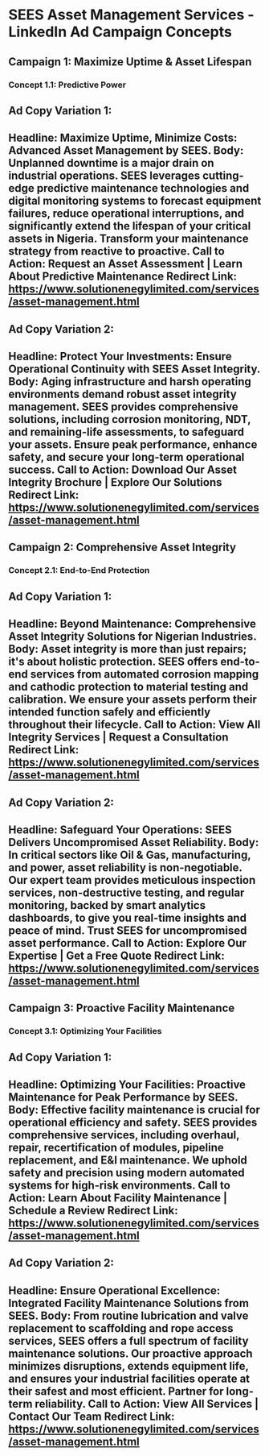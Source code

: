 # SEES Asset Management Services - LinkedIn Ad Campaign Concepts

## Campaign 1: Maximize Uptime & Asset Lifespan

### Concept 1.1: Predictive Power

**Ad Copy Variation 1:**
---
**Headline:** Maximize Uptime, Minimize Costs: Advanced Asset Management by SEES.
**Body:** Unplanned downtime is a major drain on industrial operations. SEES leverages cutting-edge predictive maintenance technologies and digital monitoring systems to forecast equipment failures, reduce operational interruptions, and significantly extend the lifespan of your critical assets in Nigeria. Transform your maintenance strategy from reactive to proactive.
**Call to Action:** Request an Asset Assessment | Learn About Predictive Maintenance
**Redirect Link:** https://www.solutionenegylimited.com/services/asset-management.html
---

**Ad Copy Variation 2:**
---
**Headline:** Protect Your Investments: Ensure Operational Continuity with SEES Asset Integrity.
**Body:** Aging infrastructure and harsh operating environments demand robust asset integrity management. SEES provides comprehensive solutions, including corrosion monitoring, NDT, and remaining-life assessments, to safeguard your assets. Ensure peak performance, enhance safety, and secure your long-term operational success.
**Call to Action:** Download Our Asset Integrity Brochure | Explore Our Solutions
**Redirect Link:** https://www.solutionenegylimited.com/services/asset-management.html
---

## Campaign 2: Comprehensive Asset Integrity

### Concept 2.1: End-to-End Protection

**Ad Copy Variation 1:**
---
**Headline:** Beyond Maintenance: Comprehensive Asset Integrity Solutions for Nigerian Industries.
**Body:** Asset integrity is more than just repairs; it's about holistic protection. SEES offers end-to-end services from automated corrosion mapping and cathodic protection to material testing and calibration. We ensure your assets perform their intended function safely and efficiently throughout their lifecycle.
**Call to Action:** View All Integrity Services | Request a Consultation
**Redirect Link:** https://www.solutionenegylimited.com/services/asset-management.html
---

**Ad Copy Variation 2:**
---
**Headline:** Safeguard Your Operations: SEES Delivers Uncompromised Asset Reliability.
**Body:** In critical sectors like Oil & Gas, manufacturing, and power, asset reliability is non-negotiable. Our expert team provides meticulous inspection services, non-destructive testing, and regular monitoring, backed by smart analytics dashboards, to give you real-time insights and peace of mind. Trust SEES for uncompromised asset performance.
**Call to Action:** Explore Our Expertise | Get a Free Quote
**Redirect Link:** https://www.solutionenegylimited.com/services/asset-management.html
---

## Campaign 3: Proactive Facility Maintenance

### Concept 3.1: Optimizing Your Facilities

**Ad Copy Variation 1:**
---
**Headline:** Optimizing Your Facilities: Proactive Maintenance for Peak Performance by SEES.
**Body:** Effective facility maintenance is crucial for operational efficiency and safety. SEES provides comprehensive services, including overhaul, repair, recertification of modules, pipeline replacement, and E&I maintenance. We uphold safety and precision using modern automated systems for high-risk environments.
**Call to Action:** Learn About Facility Maintenance | Schedule a Review
**Redirect Link:** https://www.solutionenegylimited.com/services/asset-management.html
---

**Ad Copy Variation 2:**
---
**Headline:** Ensure Operational Excellence: Integrated Facility Maintenance Solutions from SEES.
**Body:** From routine lubrication and valve replacement to scaffolding and rope access services, SEES offers a full spectrum of facility maintenance solutions. Our proactive approach minimizes disruptions, extends equipment life, and ensures your industrial facilities operate at their safest and most efficient. Partner for long-term reliability.
**Call to Action:** View All Services | Contact Our Team
**Redirect Link:** https://www.solutionenegylimited.com/services/asset-management.html
---
